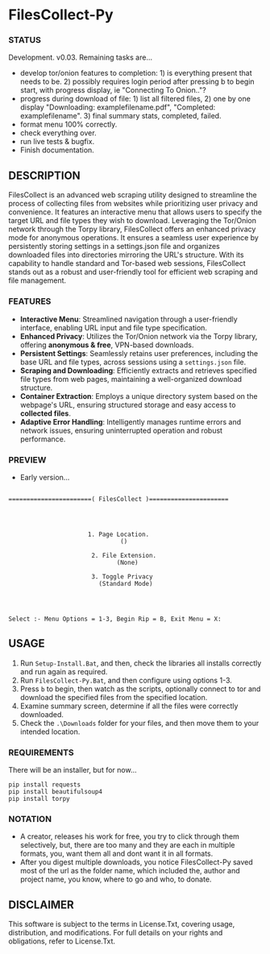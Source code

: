 # FilesCollect-Py

### STATUS
Development. v0.03. Remaining tasks are...
- develop tor/onion features to completion: 1) is everything present that needs to be. 2) possibly requires login period after pressing b to begin start, with progress display, ie "Connecting To Onion.."? 
- progress during download of file: 1) list all filtered files, 2) one by one display "Downloading: examplefilename.pdf", "Completed: examplefilename". 3) final summary stats, completed, failed. 
- format menu 100% correctly. 
- check everything over.
- run live tests & bugfix.
- Finish documentation.

## DESCRIPTION
FilesCollect is an advanced web scraping utility designed to streamline the process of collecting files from websites while prioritizing user privacy and convenience. It features an interactive menu that allows users to specify the target URL and file types they wish to download. Leveraging the Tor/Onion network through the Torpy library, FilesCollect offers an enhanced privacy mode for anonymous operations. It ensures a seamless user experience by persistently storing settings in a settings.json file and organizes downloaded files into directories mirroring the URL's structure. With its capability to handle standard and Tor-based web sessions, FilesCollect stands out as a robust and user-friendly tool for efficient web scraping and file management.

### FEATURES
- **Interactive Menu**: Streamlined navigation through a user-friendly interface, enabling URL input and file type specification.
- **Enhanced Privacy**: Utilizes the Tor/Onion network via the Torpy library, offering **anonymous & free**, VPN-based downloads.
- **Persistent Settings**: Seamlessly retains user preferences, including the base URL and file types, across sessions using a `settings.json` file.
- **Scraping and Downloading**: Efficiently extracts and retrieves specified file types from web pages, maintaining a well-organized download structure.
- **Container Extraction**: Employs a unique directory system based on the webpage's URL, ensuring structured storage and easy access to **collected files**.
- **Adaptive Error Handling**: Intelligently manages runtime errors and network issues, ensuring uninterrupted operation and robust performance.

### PREVIEW
- Early version...
```

=======================( FilesCollect )======================




                      1. Page Location.
                               ()                               

                       2. File Extension.
                              (None)

                       3. Toggle Privacy
                         (Standard Mode)




Select :- Menu Options = 1-3, Begin Rip = B, Exit Menu = X:

```

## USAGE
1. Run `Setup-Install.Bat`, and then, check the libraries all installs correctly and run again as required.
2. Run `FilesCollect-Py.Bat`, and then configure using options 1-3.
3. Press `b` to begin, then watch as the scripts, optionally connect to tor and download the specified files from the specified location.
4. Examine summary screen, determine if all the files were correctly downloaded.
5. Check the `.\Downloads` folder for your files, and then move them to your intended location.    

### REQUIREMENTS
There will be an installer, but for now...
```
pip install requests
pip install beautifulsoup4
pip install torpy
```

### NOTATION
- A creator, releases his work for free, you try to click through them selectively, but, there are too many and they are each in multiple formats, you, want them all and dont want it in all formats.
- After you digest multiple downloads, you notice FilesCollect-Py saved most of the url as the folder name, which included the, author and project name, you know, where to go and who, to donate. 

## DISCLAIMER
This software is subject to the terms in License.Txt, covering usage, distribution, and modifications. For full details on your rights and obligations, refer to License.Txt.
